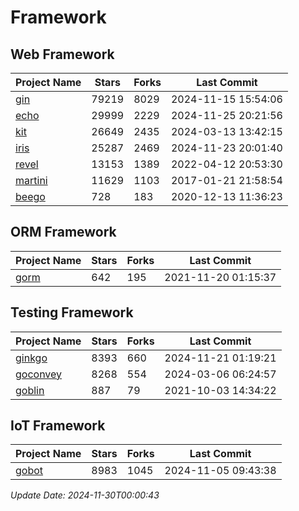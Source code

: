 # Framework

## Web Framework
| Project Name | Stars | Forks | Last Commit |
| ------------ | ----- | ----- | ----------- |
| [gin](https://github.com/gin-gonic/gin) | 79219 | 8029 | 2024-11-15 15:54:06 |
| [echo](https://github.com/labstack/echo) | 29999 | 2229 | 2024-11-25 20:21:56 |
| [kit](https://github.com/go-kit/kit) | 26649 | 2435 | 2024-03-13 13:42:15 |
| [iris](https://github.com/kataras/iris) | 25287 | 2469 | 2024-11-23 20:01:40 |
| [revel](https://github.com/revel/revel) | 13153 | 1389 | 2022-04-12 20:53:30 |
| [martini](https://github.com/go-martini/martini) | 11629 | 1103 | 2017-01-21 21:58:54 |
| [beego](https://github.com/astaxie/beego) | 728 | 183 | 2020-12-13 11:36:23 |

## ORM Framework
| Project Name | Stars | Forks | Last Commit |
| ------------ | ----- | ----- | ----------- |
| [gorm](https://github.com/jinzhu/gorm) | 642 | 195 | 2021-11-20 01:15:37 |

## Testing Framework
| Project Name | Stars | Forks | Last Commit |
| ------------ | ----- | ----- | ----------- |
| [ginkgo](https://github.com/onsi/ginkgo) | 8393 | 660 | 2024-11-21 01:19:21 |
| [goconvey](https://github.com/smartystreets/goconvey) | 8268 | 554 | 2024-03-06 06:24:57 |
| [goblin](https://github.com/franela/goblin) | 887 | 79 | 2021-10-03 14:34:22 |

## IoT Framework
| Project Name | Stars | Forks | Last Commit |
| ------------ | ----- | ----- | ----------- |
| [gobot](https://github.com/hybridgroup/gobot) | 8983 | 1045 | 2024-11-05 09:43:38 |

*Update Date: 2024-11-30T00:00:43*
